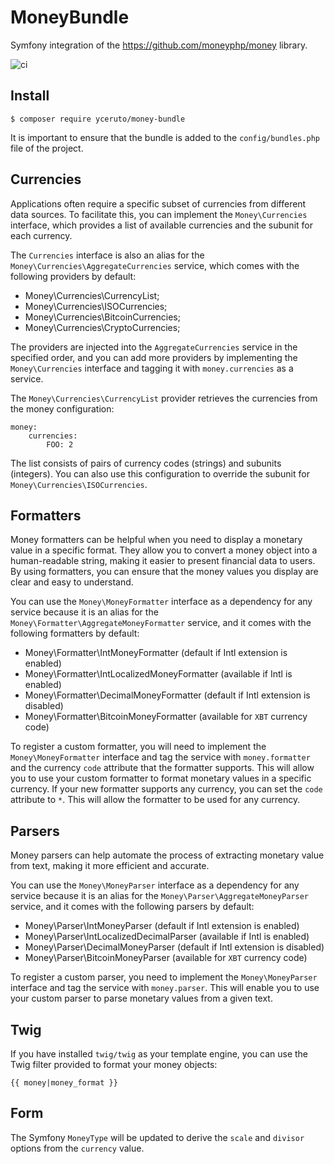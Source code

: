# MoneyBundle

Symfony integration of the https://github.com/moneyphp/money library.

![ci](https://github.com/yceruto/money-bundle/actions/workflows/ci.yml/badge.svg)

## Install

    $ composer require yceruto/money-bundle

It is important to ensure that the bundle is added to the `config/bundles.php` file of the project.

## Currencies

Applications often require a specific subset of currencies from different data sources. To facilitate this, you can 
implement the `Money\Currencies` interface, which provides a list of available currencies and the subunit for each currency.

The `Currencies` interface is also an alias for the `Money\Currencies\AggregateCurrencies` service, which 
comes with the following providers by default:

 * Money\Currencies\CurrencyList;
 * Money\Currencies\ISOCurrencies;
 * Money\Currencies\BitcoinCurrencies;
 * Money\Currencies\CryptoCurrencies;

The providers are injected into the `AggregateCurrencies` service in the specified order, and you can add more providers 
by implementing the `Money\Currencies` interface and tagging it with `money.currencies` as a service.

The `Money\Currencies\CurrencyList` provider retrieves the currencies from the money configuration:

    money:
        currencies:
            FOO: 2

The list consists of pairs of currency codes (strings) and subunits (integers). You can also use this configuration to 
override the subunit for `Money\Currencies\ISOCurrencies`.

## Formatters

Money formatters can be helpful when you need to display a monetary value in a specific format. They allow you to convert a 
money object into a human-readable string, making it easier to present financial data to users. By using formatters, you 
can ensure that the money values you display are clear and easy to understand.

You can use the `Money\MoneyFormatter` interface as a dependency for any service because it is an alias for the `Money\Formatter\AggregateMoneyFormatter` 
service, and it comes with the following formatters by default:

 * Money\Formatter\IntMoneyFormatter (default if Intl extension is enabled)
 * Money\Formatter\IntLocalizedMoneyFormatter (available if Intl is enabled)
 * Money\Formatter\DecimalMoneyFormatter (default if Intl extension is disabled)
 * Money\Formatter\BitcoinMoneyFormatter (available for `XBT` currency code)

To register a custom formatter, you will need to implement the `Money\MoneyFormatter` interface and tag the service with 
`money.formatter` and the currency `code` attribute that the formatter supports. This will allow you to use your custom 
formatter to format monetary values in a specific currency. If your new formatter supports any currency, you can set the 
`code` attribute to `*`. This will allow the formatter to be used for any currency.

## Parsers

Money parsers can help automate the process of extracting monetary value from text, making it more efficient and accurate.

You can use the `Money\MoneyParser` interface as a dependency for any service because it is an alias for the `Money\Parser\AggregateMoneyParser`
service, and it comes with the following parsers by default:

 * Money\Parser\IntMoneyParser (default if Intl extension is enabled)
 * Money\Parser\IntLocalizedDecimalParser (available if Intl is enabled)
 * Money\Parser\DecimalMoneyParser (default if Intl extension is disabled)
 * Money\Parser\BitcoinMoneyParser (available for `XBT` currency code)

To register a custom parser, you need to implement the `Money\MoneyParser` interface and tag the service with `money.parser`. 
This will enable you to use your custom parser to parse monetary values from a given text.

## Twig

If you have installed `twig/twig` as your template engine, you can use the Twig filter provided to format your money objects:

    {{ money|money_format }}

## Form

The Symfony `MoneyType` will be updated to derive the `scale` and `divisor` options from the `currency` value.
